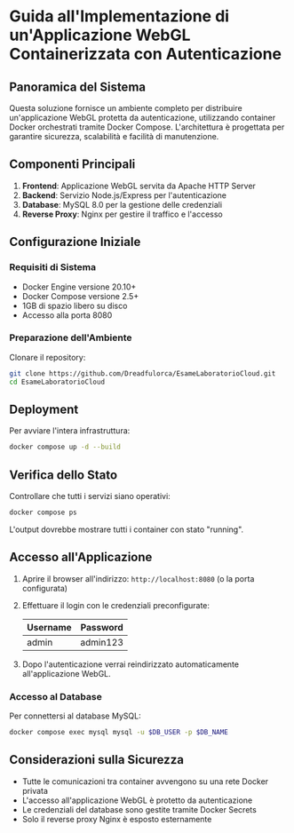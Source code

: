 # Guida all'Implementazione di un'Applicazione WebGL Containerizzata con Autenticazione

## Panoramica del Sistema

Questa soluzione fornisce un ambiente completo per distribuire un'applicazione WebGL protetta da autenticazione, utilizzando container Docker orchestrati tramite Docker Compose. L'architettura è progettata per garantire sicurezza, scalabilità e facilità di manutenzione.

## Componenti Principali

1. **Frontend**: Applicazione WebGL servita da Apache HTTP Server
2. **Backend**: Servizio Node.js/Express per l'autenticazione
3. **Database**: MySQL 8.0 per la gestione delle credenziali
4. **Reverse Proxy**: Nginx per gestire il traffico e l'accesso

## Configurazione Iniziale

### Requisiti di Sistema
- Docker Engine versione 20.10+
- Docker Compose versione 2.5+
- 1GB di spazio libero su disco
- Accesso alla porta 8080

### Preparazione dell'Ambiente

Clonare il repository:
   ```bash
   git clone https://github.com/Dreadfulorca/EsameLaboratorioCloud.git
   cd EsameLaboratorioCloud
   ```

## Deployment

Per avviare l'intera infrastruttura:
```bash
docker compose up -d --build
```

## Verifica dello Stato

Controllare che tutti i servizi siano operativi:
```bash
docker compose ps
```

L'output dovrebbe mostrare tutti i container con stato "running".

## Accesso all'Applicazione

1. Aprire il browser all'indirizzo: `http://localhost:8080` (o la porta configurata)
2. Effettuare il login con le credenziali preconfigurate:

   | Username | Password   |
   |----------|------------|
   | admin    | admin123   |

3. Dopo l'autenticazione verrai reindirizzato automaticamente all'applicazione WebGL.

### Accesso al Database

Per connettersi al database MySQL:
```bash
docker compose exec mysql mysql -u $DB_USER -p $DB_NAME
```

## Considerazioni sulla Sicurezza

- Tutte le comunicazioni tra container avvengono su una rete Docker privata
- L'accesso all'applicazione WebGL è protetto da autenticazione
- Le credenziali del database sono gestite tramite Docker Secrets
- Solo il reverse proxy Nginx è esposto esternamente
